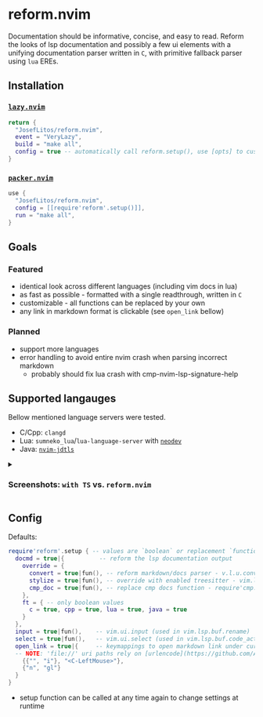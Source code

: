 # reform.nvim

Documentation should be informative, concise, and easy to read.
Reform the looks of lsp documentation and possibly a few ui elements with a unifying
documentation parser written in `C`, with primitive fallback parser using `lua` EREs.

## Installation

### [`lazy.nvim`](https://github.com/folke/lazy.nvim)

```lua
return {
  "JosefLitos/reform.nvim",
  event = "VeryLazy",
  build = "make all",
  config = true -- automatically call reform.setup(), use [opts] to customize passed table
}
```

### [`packer.nvim`](https://github.com/wbthomason/packer.nvim)

```lua
use {
  "JosefLitos/reform.nvim",
  config = [[require'reform'.setup()]],
  run = "make all",
}
```

## Goals

### Featured

- identical look across different languages (including vim docs in lua)
- as fast as possible - formatted with a single readthrough, written in `C`
- customizable - all functions can be replaced by your own
- any link in markdown format is clickable (see `open_link` bellow)

### Planned

- support more languages
- error handling to avoid entire nvim crash when parsing incorrect markdown
  - probably should fix lua crash with cmp-nvim-lsp-signature-help

## Supported langauges

Bellow mentioned language servers were tested.

- C/Cpp: `clangd`
- Lua: `sumneko_lua`/`lua-language-server` with [`neodev`](https://github.com/folke/neodev.nvim)
- Java: [`nvim-jdtls`](https://github.com/mfussenegger/nvim-jdtls)

<details><summary>

### Screenshots: `with TS` vs. `reform.nvim`

</summary>

- C/Cpp ![C/Cpp](https://user-images.githubusercontent.com/54900518/212124528-7fa9b0b1-9a2e-4b78-be81-e97ace003836.png)
- Lua, including Vim-style documentation ![Lua](https://user-images.githubusercontent.com/54900518/212195668-8463fadf-a0c4-4a4e-b70a-3612a332fead.png)
- Java ![Java](https://user-images.githubusercontent.com/54900518/212200591-deb797c5-c798-4d31-b8c2-3df1a3b9e17b.png)
</details>

## Config

Defaults:

```lua
require'reform'.setup { -- values are `boolean` or replacement `function`
  docmd = true|{          -- reform the lsp documentation output
    override = {
      convert = true|fun(), -- reform markdown/docs parser - v.l.u.convert_input_to_markdown_lines
      stylize = true|fun(), -- override with enabled treesitter - vim.lsp.util.stylize_markdown
      cmp_doc = true|fun(), -- replace cmp docs function - require'cmp.entry'.get_documentation
    },
    ft = { -- only boolean values
      c = true, cpp = true, lua = true, java = true
    }
  },
  input = true|fun(),    -- vim.ui.input (used in vim.lsp.buf.rename)
  select = true|fun(),   -- vim.ui.select (used in vim.lsp.buf.code_action)
  open_link = true|{     -- keymappings to open markdown link under cursor
  -- NOTE: 'file://' uri paths rely on [urlencode](https://github.com/AquilaIrreale/urlencode)
    {{"", "i"}, "<C-LeftMouse>"},
    {"n", "gl"}
  }
}
```

- setup function can be called at any time again to change settings at runtime

